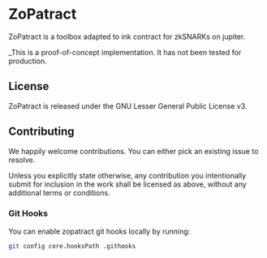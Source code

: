 # ZoPatract

ZoPatract is a toolbox adapted to ink contract for zkSNARKs on jupiter.

_This is a proof-of-concept implementation. It has not been tested for production.

## License

ZoPatract is released under the GNU Lesser General Public License v3.

## Contributing

We happily welcome contributions. You can either pick an existing issue to resolve.

Unless you explicitly state otherwise, any contribution you intentionally submit for inclusion in the work shall be licensed as above, without any additional terms or conditions.

### Git Hooks

You can enable zopatract git hooks locally by running:

```sh
git config core.hooksPath .githooks
```
